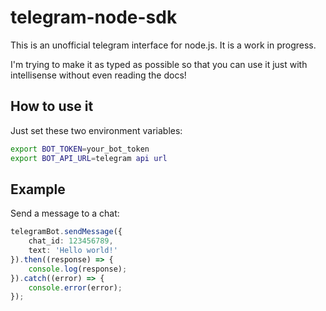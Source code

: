 # telegram-node-sdk

This is an unofficial telegram interface for node.js. It is a work in progress.

I'm trying to make it as typed as possible so that you can use it just with intellisense without even reading the docs!
 
## How to use it

Just set these two environment variables:

```bash
export BOT_TOKEN=your_bot_token
export BOT_API_URL=telegram api url
```

## Example

Send a message to a chat:

```typescript
telegramBot.sendMessage({
    chat_id: 123456789,
    text: 'Hello world!'
}).then((response) => {
    console.log(response);
}).catch((error) => {
    console.error(error);
});
```